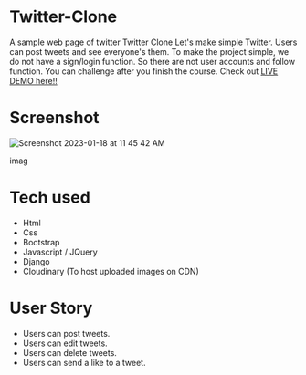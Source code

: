 
# Twitter-Clone
A sample web page of twitter
Twitter Clone
Let's make simple Twitter. Users can post tweets and see everyone's them.
To make the project simple, we do not have a sign/login function.
So there are not user accounts and follow function. You can challenge after you finish the course.
Check out [LIVE DEMO here!!](/)

# Screenshot
![Screenshot 2023-01-18 at 11 45 42 AM](https://user-images.githubusercontent.com/107241846/213098968-598a1ea2-4f7c-47fb-8db6-905ba08cbfd2.png)



imag



# Tech used
* Html
* Css
* Bootstrap
* Javascript / JQuery
* Django
* Cloudinary (To host uploaded images on CDN)

# User Story
* Users can post tweets.
* Users can edit tweets.
* Users can delete tweets.
* Users can send a like to a tweet.

